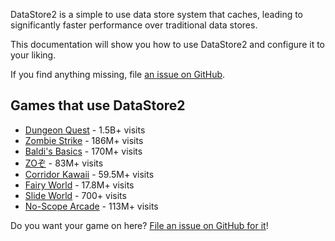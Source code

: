 DataStore2 is a simple to use data store system that caches, leading to significantly faster performance over traditional data stores.

This documentation will show you how to use DataStore2 and configure it to your liking.

If you find anything missing, file [an issue on GitHub](https://github.com/Kampfkarren/Roblox/issues).

## Games that use DataStore2
- [Dungeon Quest](https://www.roblox.com/games/2414851778/Dungeon-Quest) - 1.5B+ visits
- [Zombie Strike](https://www.roblox.com/games/3759927663/Zombie-Strike) - 186M+ visits
- [Baldi's Basics](https://www.roblox.com/games/1823470443/Baldis-Basics) - 170M+ visits
- [ZOぞ](https://www.roblox.com/games/6678877691/ZO) - 83M+ visits
- [Corridor Kawaii](https://www.roblox.com/games/6154244609/Corridor-Kawaii) - 59.5M+ visits
- [Fairy World](https://www.roblox.com/games/1817078882/Fairy-World) - 17.8M+ visits
- [Slide World](https://www.roblox.com/games/10214969603) - 700+ visits
- [No-Scope Arcade](https://www.roblox.com/games/6407649031) - 113M+ visits
  
Do you want your game on here? [File an issue on GitHub for it](https://github.com/Kampfkarren/Roblox/issues)!
